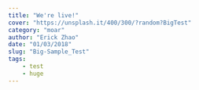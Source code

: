 ```yaml
---
title: "We're live!"
cover: "https://unsplash.it/400/300/?random?BigTest"
category: "moar"
author: "Erick Zhao"
date: "01/03/2018"
slug: "Big-Sample_Test"
tags:
    - test
    - huge
---
```

